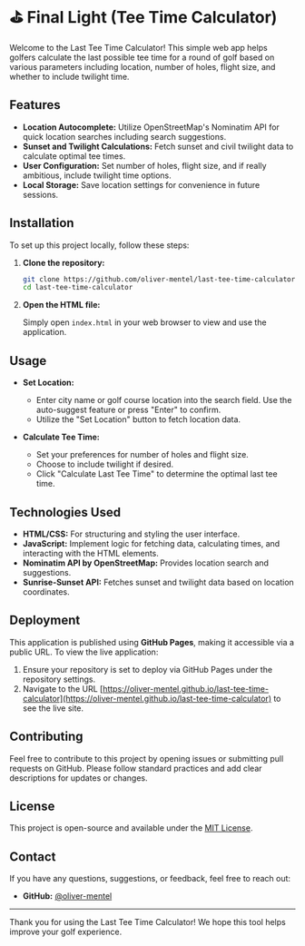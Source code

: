 # ⛳ Final Light (Tee Time Calculator)

Welcome to the Last Tee Time Calculator! This simple web app helps golfers calculate the last possible tee time for a round of golf based on various parameters including location, number of holes, flight size, and whether to include twilight time.

## Features

- **Location Autocomplete:** Utilize OpenStreetMap's Nominatim API for quick location searches including search suggestions.
- **Sunset and Twilight Calculations:** Fetch sunset and civil twilight data to calculate optimal tee times.
- **User Configuration:** Set number of holes, flight size, and if really ambitious, include twilight time options.
- **Local Storage:** Save location settings for convenience in future sessions.

## Installation

To set up this project locally, follow these steps:

1. **Clone the repository:**

    ```bash
    git clone https://github.com/oliver-mentel/last-tee-time-calculator.git
    cd last-tee-time-calculator
    ```

2. **Open the HTML file:**

   Simply open `index.html` in your web browser to view and use the application.

## Usage

- **Set Location:**
  - Enter city name or golf course location into the search field. Use the auto-suggest feature or press "Enter" to confirm.
  - Utilize the "Set Location" button to fetch location data.

- **Calculate Tee Time:**
  - Set your preferences for number of holes and flight size.
  - Choose to include twilight if desired.
  - Click "Calculate Last Tee Time" to determine the optimal last tee time.

## Technologies Used

- **HTML/CSS:** For structuring and styling the user interface.
- **JavaScript:** Implement logic for fetching data, calculating times, and interacting with the HTML elements.
- **Nominatim API by OpenStreetMap:** Provides location search and suggestions.
- **Sunrise-Sunset API:** Fetches sunset and twilight data based on location coordinates.

## Deployment

This application is published using **GitHub Pages**, making it accessible via a public URL. To view the live application:

1. Ensure your repository is set to deploy via GitHub Pages under the repository settings.
2. Navigate to the URL [https://oliver-mentel.github.io/last-tee-time-calculator](https://oliver-mentel.github.io/last-tee-time-calculator) to see the live site.

## Contributing

Feel free to contribute to this project by opening issues or submitting pull requests on GitHub. Please follow standard practices and add clear descriptions for updates or changes.

## License

This project is open-source and available under the [MIT License](LICENSE).

## Contact

If you have any questions, suggestions, or feedback, feel free to reach out:

- **GitHub:** [@oliver-mentel](https://github.com/oliver-mentel)

---

Thank you for using the Last Tee Time Calculator! We hope this tool helps improve your golf experience.
